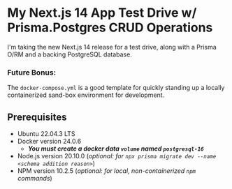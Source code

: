 # My Next.js 14 App Test Drive w/ Prisma.Postgres CRUD Operations
I'm taking the new Next.js 14 release for a test drive, along with a Prisma O/RM and a backing PostgreSQL database. 

### Future Bonus:
The `docker-compose.yml` is a good template for quickly standing up a locally containerized sand-box environment for development.

## Prerequisites
- Ubuntu 22.04.3 LTS
- Docker version 24.0.6
  - ***You must create a docker data `volume` named `postgresql-16`*** 
- Node.js version 20.10.0 (_optional: for `npx prisma migrate dev --name <schema addition reason>`_)
- NPM version 10.2.5 (_optional: for local, non-containerized `npm` commands_)
